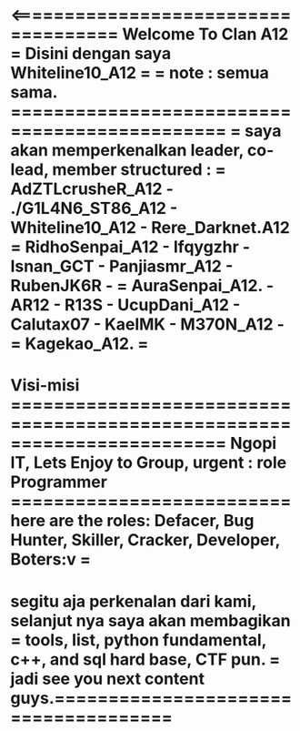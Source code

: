 <====================================
Welcome To Clan A12                 =
Disini dengan saya Whiteline10_A12  =
                                    =
note : semua sama.                  ==============================================
                                                                                 =
saya akan memperkenalkan leader, co-lead, member structured :                    =   
AdZTLcrusheR_A12 - ./G1L4N6_ST86_A12 - Whiteline10_A12 - Rere_Darknet.A12        =
RidhoSenpai_A12 - Ifqygzhr - Isnan_GCT - Panjiasmr_A12 - RubenJK6R -             =
AuraSenpai_A12. - AR12 - R13S - UcupDani_A12 - Calutax07 - KaelMK - M370N_A12 -  =
Kagekao_A12.                                                                     =
==================================================================================
Visi-misi ========================================================================
Ngopi IT, Lets Enjoy to Group, urgent : role Programmer ========================== 
here are the roles: Defacer, Bug Hunter, Skiller, Cracker, Developer, Boters:v   =
==================================================================================
segitu aja perkenalan dari kami, selanjut nya saya akan membagikan =
tools, list, python fundamental, c++, and sql hard base, CTF pun.  =
jadi see you next content guys.=====================================
================================
